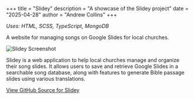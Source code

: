 +++
title = "Slidey"
description = "A showcase of the Slidey project"
date = "2025-04-28"
author = "Andrew Collins"
+++

*Uses: HTML, SCSS, TypeScript, MongoDB*

A website for managing songs on Google Slides for local churches.

![Slidey Screenshot](/images/slidey.jpg)

Slidey is a web application to help local churches manage and organize their song slides. It 
allows users to save and retrieve Google Slides in a searchable song database, 
along with features to generate Bible passage slides using various 
translations.

[View GitHub Source for Slidey](https://github.com/andjcoll/slidey)
